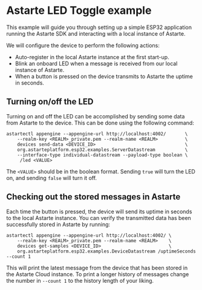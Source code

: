 <!---
  Copyright 2018-2023 SECO Mind Srl

  SPDX-License-Identifier: LGPL-2.1-or-later OR Apache-2.0
-->

# Astarte LED Toggle example

This example will guide you through setting up a simple ESP32 application running the Astarte SDK
and interacting with a local instance of Astarte.

We will configure the device to perform the following actions:
- Auto-register in the local Astarte instance at the first start-up.
- Blink an onboard LED when a message is received from our local instance of Astarte.
- When a button is pressed on the device transmits to Astarte the uptime in seconds.

## Turning on/off the LED

Turning on and off the LED can be accomplished by sending some data from Astarte to the device.
This can be done using the following command:
```
astartectl appengine --appengine-url http://localhost:4002/       \
    --realm-key <REALM>_private.pem --realm-name <REALM>          \
    devices send-data <DEVICE_ID>                                 \
    org.astarteplatform.esp32.examples.ServerDatastream           \
    --interface-type individual-datastream --payload-type boolean \
     /led <VALUE>
```
The `<VALUE>` should be in the boolean format. Sending `true` will turn the LED on, and sending
`false` will turn it off.

## Checking out the stored messages in Astarte

Each time the button is pressed, the device will send its uptime in seconds to the local Astarte
instance.
You can verify the transmitted data has been successfully stored in Astarte by running:
```
astartectl appengine --appengine-url http://localhost:4002/ \
    --realm-key <REALM>_private.pem --realm-name <REALM>    \
    devices get-samples <DEVICE_ID>                         \
    org.astarteplatform.esp32.examples.DeviceDatastream /uptimeSeconds --count 1
```

This will print the latest message from the device that has been stored in the Astarte Cloud
instance. To print a longer history of messages change the number in `--count 1` to the history
length of your liking.
